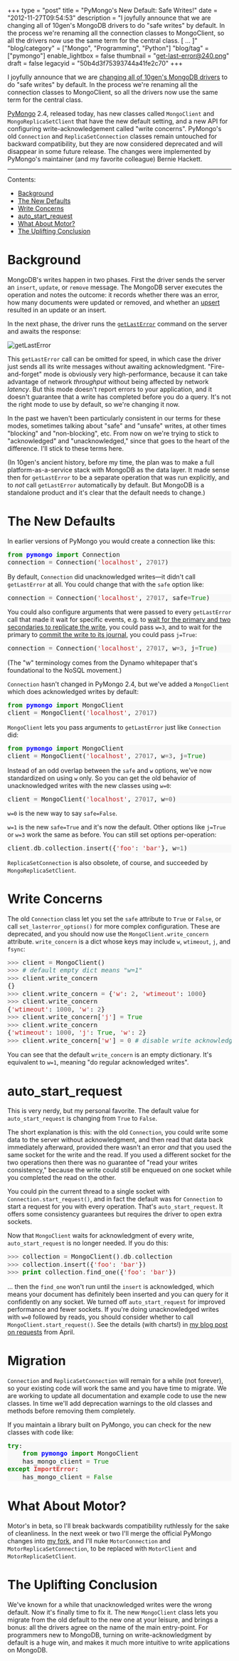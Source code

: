 +++
type = "post"
title = "PyMongo's New Default: Safe Writes!"
date = "2012-11-27T09:54:53"
description = "I joyfully announce that we are changing all of 10gen's MongoDB drivers to do \"safe writes\" by default. In the process we're renaming all the connection classes to MongoClient, so all the drivers now use the same term for the central class. [ ... ]"
"blog/category" = ["Mongo", "Programming", "Python"]
"blog/tag" = ["pymongo"]
enable_lightbox = false
thumbnail = "get-last-error@240.png"
draft = false
legacyid = "50b4d3f75393744a41fe2c70"
+++

<p>I joyfully announce that we are <a href="http://blog.mongodb.org/post/36666163412/introducing-mongoclient">changing all of 10gen's MongoDB drivers</a> to do "safe writes" by default. In the process we're renaming all the connection classes to MongoClient, so all the drivers now use the same term for the central class.</p>
<p><a href="http://pypi.python.org/pypi/pymongo/">PyMongo</a> 2.4, released today, has new classes called <code>MongoClient</code> and <code>MongoReplicaSetClient</code> that have the new default setting, and a new API for configuring write-acknowledgement called "write concerns". PyMongo's old <code>Connection</code> and <code>ReplicaSetConnection</code> classes remain untouched for backward compatibility, but they are now considered deprecated and will disappear in some future release. The changes were implemented by PyMongo's maintainer (and my favorite colleague) Bernie Hackett.</p>
<hr />
<p>Contents:</p>
<ul>
<li><a href="#background">Background</a></li>
<li><a href="#new-defaults">The New Defaults</a></li>
<li><a href="#write-concerns">Write Concerns</a></li>
<li><a href="#auto_start_request">auto_start_request</a></li>
<li><a href="#motor">What About Motor?</a></li>
<li><a href="#conclusion">The Uplifting Conclusion</a></li>
</ul>
<h1 id="background"><a id="background"></a>Background</h1>
<p>MongoDB's writes happen in two phases. First the driver sends the server an <code>insert</code>, <code>update</code>, or <code>remove</code> message. The MongoDB server executes the operation and notes the outcome: it records whether there was an error, how many documents were updated or removed, and whether an <a href="http://www.mongodb.org/display/DOCS/Updating#Updating-%7B%7Bupserts%7D%7D">upsert</a> resulted in an update or an insert.</p>
<p>In the next phase, the driver runs the <a href="http://docs.mongodb.org/manual/applications/replication/#replica-set-write-concern"><code>getLastError</code></a> command on the server and awaits the response:</p>
<p><img style="display:block; margin-left:auto; margin-right:auto;" src="get-last-error.png" alt="getLastError" title="get_last_error.png" border="0"   /></p>
<p>This <code>getLastError</code> call can be omitted for speed, in which case the driver just sends all its write messages without awaiting acknowledgment. "Fire-and-forget" mode is obviously very high-performance, because it can take advantage of network <em>throughput</em> without being affected by network <em>latency</em>. But this mode doesn't report errors to your application, and it doesn't guarantee that a write has completed before you do a query. It's not the right mode to use by default, so we're changing it now.</p>
<p>In the past we haven't been particularly consistent in our terms for these modes, sometimes talking about "safe" and "unsafe" writes, at other times "blocking" and "non-blocking", etc. From now on we're trying to stick to "acknowledged" and "unacknowledged," since that goes to the heart of the difference. I'll stick to these terms here.</p>
<p>(In 10gen's ancient history, before my time, the plan was to make a full platform-as-a-service stack with MongoDB as the data layer. It made sense then for <code>getLastError</code> to be a separate operation that was run explicitly, and to <em>not</em> call <code>getLastError</code> automatically by default. But MongoDB is a standalone product and it's clear that the default needs to change.)</p>
<h1 id="the-new-defaults"><a id="new-defaults"></a>The New Defaults</h1>
<p>In earlier versions of PyMongo you would create a connection like this:</p>
<div class="codehilite" style="background: #f8f8f8"><pre style="line-height: 125%"><span style="color: #008000; font-weight: bold">from</span> <span style="color: #0000FF; font-weight: bold">pymongo</span> <span style="color: #008000; font-weight: bold">import</span> Connection
connection <span style="color: #666666">=</span> Connection(<span style="color: #BA2121">&#39;localhost&#39;</span>, <span style="color: #666666">27017</span>)
</pre></div>


<p>By default, <code>Connection</code> did unacknowledged writes&mdash;it didn't call <code>getLastError</code> at all. You could change that with the <code>safe</code> option like:</p>
<div class="codehilite" style="background: #f8f8f8"><pre style="line-height: 125%">connection <span style="color: #666666">=</span> Connection(<span style="color: #BA2121">&#39;localhost&#39;</span>, <span style="color: #666666">27017</span>, safe<span style="color: #666666">=</span><span style="color: #008000">True</span>)
</pre></div>


<p>You could also configure arguments that were passed to every <code>getLastError</code> call that made it wait for specific events, e.g. to <a href="http://docs.mongodb.org/manual/applications/replication/#replica-set-write-concern">wait for the primary and two secondaries to replicate the write</a>, you could pass <code>w=3</code>, and to wait for the primary to <a href="http://www.mongodb.org/display/DOCS/Journaling#Journaling-CommitAcknowledgement">commit the write to its journal</a>, you could pass <code>j=True</code>:</p>
<div class="codehilite" style="background: #f8f8f8"><pre style="line-height: 125%">connection <span style="color: #666666">=</span> Connection(<span style="color: #BA2121">&#39;localhost&#39;</span>, <span style="color: #666666">27017</span>, w<span style="color: #666666">=3</span>, j<span style="color: #666666">=</span><span style="color: #008000">True</span>)
</pre></div>


<p>(The "w" terminology comes from the Dynamo whitepaper that's foundational to the NoSQL movement.)</p>
<p><code>Connection</code> hasn't changed in PyMongo 2.4, but we've added a <code>MongoClient</code> which does acknowledged writes by default:</p>
<div class="codehilite" style="background: #f8f8f8"><pre style="line-height: 125%"><span style="color: #008000; font-weight: bold">from</span> <span style="color: #0000FF; font-weight: bold">pymongo</span> <span style="color: #008000; font-weight: bold">import</span> MongoClient
client <span style="color: #666666">=</span> MongoClient(<span style="color: #BA2121">&#39;localhost&#39;</span>, <span style="color: #666666">27017</span>)
</pre></div>


<p><code>MongoClient</code> lets you pass arguments to <code>getLastError</code> just like <code>Connection</code> did:</p>
<div class="codehilite" style="background: #f8f8f8"><pre style="line-height: 125%"><span style="color: #008000; font-weight: bold">from</span> <span style="color: #0000FF; font-weight: bold">pymongo</span> <span style="color: #008000; font-weight: bold">import</span> MongoClient
client <span style="color: #666666">=</span> MongoClient(<span style="color: #BA2121">&#39;localhost&#39;</span>, <span style="color: #666666">27017</span>, w<span style="color: #666666">=3</span>, j<span style="color: #666666">=</span><span style="color: #008000">True</span>)
</pre></div>


<p>Instead of an odd overlap between the <code>safe</code> and <code>w</code> options, we've now standardized on using <code>w</code> only. So you can get the old behavior of unacknowledged writes with the new classes using <code>w=0</code>:</p>
<div class="codehilite" style="background: #f8f8f8"><pre style="line-height: 125%">client <span style="color: #666666">=</span> MongoClient(<span style="color: #BA2121">&#39;localhost&#39;</span>, <span style="color: #666666">27017</span>, w<span style="color: #666666">=0</span>)
</pre></div>


<p><code>w=0</code> is the new way to say <code>safe=False</code>.</p>
<p><code>w=1</code> is the new <code>safe=True</code> and it's now the default. Other options like <code>j=True</code> or <code>w=3</code> work the same as before. You can still set options per-operation:</p>
<div class="codehilite" style="background: #f8f8f8"><pre style="line-height: 125%">client<span style="color: #666666">.</span>db<span style="color: #666666">.</span>collection<span style="color: #666666">.</span>insert({<span style="color: #BA2121">&#39;foo&#39;</span>: <span style="color: #BA2121">&#39;bar&#39;</span>}, w<span style="color: #666666">=1</span>)
</pre></div>


<p><code>ReplicaSetConnection</code> is also obsolete, of course, and succeeded by <code>MongoReplicaSetClient</code>.</p>
<h1 id="write-concerns"><a id="write-concerns"></a>Write Concerns</h1>
<p>The old <code>Connection</code> class let you set the <code>safe</code> attribute to <code>True</code> or <code>False</code>, or call <code>set_lasterror_options()</code> for more complex configuration. These are deprecated, and you should now use the <code>MongoClient.write_concern</code> attribute. <code>write_concern</code> is a dict whose keys may include <code>w</code>, <code>wtimeout</code>, <code>j</code>, and <code>fsync</code>:</p>
<div class="codehilite" style="background: #f8f8f8"><pre style="line-height: 125%"><span style="color: #666666">&gt;&gt;&gt;</span> client <span style="color: #666666">=</span> MongoClient()
<span style="color: #666666">&gt;&gt;&gt;</span> <span style="color: #408080; font-style: italic"># default empty dict means &quot;w=1&quot;</span>
<span style="color: #666666">&gt;&gt;&gt;</span> client<span style="color: #666666">.</span>write_concern
{}
<span style="color: #666666">&gt;&gt;&gt;</span> client<span style="color: #666666">.</span>write_concern <span style="color: #666666">=</span> {<span style="color: #BA2121">&#39;w&#39;</span>: <span style="color: #666666">2</span>, <span style="color: #BA2121">&#39;wtimeout&#39;</span>: <span style="color: #666666">1000</span>}
<span style="color: #666666">&gt;&gt;&gt;</span> client<span style="color: #666666">.</span>write_concern
{<span style="color: #BA2121">&#39;wtimeout&#39;</span>: <span style="color: #666666">1000</span>, <span style="color: #BA2121">&#39;w&#39;</span>: <span style="color: #666666">2</span>}
<span style="color: #666666">&gt;&gt;&gt;</span> client<span style="color: #666666">.</span>write_concern[<span style="color: #BA2121">&#39;j&#39;</span>] <span style="color: #666666">=</span> <span style="color: #008000">True</span>
<span style="color: #666666">&gt;&gt;&gt;</span> client<span style="color: #666666">.</span>write_concern
{<span style="color: #BA2121">&#39;wtimeout&#39;</span>: <span style="color: #666666">1000</span>, <span style="color: #BA2121">&#39;j&#39;</span>: <span style="color: #008000">True</span>, <span style="color: #BA2121">&#39;w&#39;</span>: <span style="color: #666666">2</span>}
<span style="color: #666666">&gt;&gt;&gt;</span> client<span style="color: #666666">.</span>write_concern[<span style="color: #BA2121">&#39;w&#39;</span>] <span style="color: #666666">=</span> <span style="color: #666666">0</span> <span style="color: #408080; font-style: italic"># disable write acknowledgement</span>
</pre></div>


<p>You can see that the default <code>write_concern</code> is an empty dictionary. It's equivalent to <code>w=1</code>, meaning "do regular acknowledged writes".</p>
<h1 id="auto95start95request"><a id="auto_start_request"></a>auto_start_request</h1>
<p>This is very nerdy, but my personal favorite. The default value for <code>auto_start_request</code> is changing from <code>True</code> to <code>False</code>.</p>
<p>The short explanation is this: with the old <code>Connection</code>, you could write some data to the server without acknowledgment, and then read that data back immediately afterward, provided there wasn't an error <em>and</em> that you used the same socket for the write and the read. If you used a different socket for the two operations then there was no guarantee of "read your writes consistency," because the write could still be enqueued on one socket while you completed the read on the other.</p>
<p>You could pin the current thread to a single socket with <code>Connection.start_request()</code>, and in fact the default was for <code>Connection</code> to start a request for you with every operation. That's <code>auto_start_request</code>. It offers some consistency guarantees but requires the driver to open extra sockets.</p>
<p>Now that <code>MongoClient</code> waits for acknowledgment of every write, <code>auto_start_request</code> is no longer needed. If you do this:</p>
<div class="codehilite" style="background: #f8f8f8"><pre style="line-height: 125%"><span style="color: #666666">&gt;&gt;&gt;</span> collection <span style="color: #666666">=</span> MongoClient()<span style="color: #666666">.</span>db<span style="color: #666666">.</span>collection
<span style="color: #666666">&gt;&gt;&gt;</span> collection<span style="color: #666666">.</span>insert({<span style="color: #BA2121">&#39;foo&#39;</span>: <span style="color: #BA2121">&#39;bar&#39;</span>})
<span style="color: #666666">&gt;&gt;&gt;</span> <span style="color: #008000; font-weight: bold">print</span> collection<span style="color: #666666">.</span>find_one({<span style="color: #BA2121">&#39;foo&#39;</span>: <span style="color: #BA2121">&#39;bar&#39;</span>})
</pre></div>


<p>... then the <code>find_one</code> won't run until the <code>insert</code> is acknowledged, which means your document has definitely been inserted and you can query for it confidently on any socket. We turned off <code>auto_start_request</code> for improved performance and fewer sockets. If you're doing unacknowledged writes with <code>w=0</code> followed by reads, you should consider whether to call <code>MongoClient.start_request()</code>. See the details (with charts!) in <a href="/blog/requests-in-python-and-mongodb/">my blog post on requests</a> from April.</p>
<h1 id="migration"><a id="migration"></a>Migration</h1>
<p><code>Connection</code> and <code>ReplicaSetConnection</code> will remain for a while (not forever), so your existing code will work the same and you have time to migrate. We are working to update all documentation and example code to use the new classes. In time we'll add deprecation warnings to the old classes and methods before removing them completely.</p>
<p>If you maintain a library built on PyMongo, you can check for the new classes with code like:</p>
<div class="codehilite" style="background: #f8f8f8"><pre style="line-height: 125%"><span style="color: #008000; font-weight: bold">try</span>:
    <span style="color: #008000; font-weight: bold">from</span> <span style="color: #0000FF; font-weight: bold">pymongo</span> <span style="color: #008000; font-weight: bold">import</span> MongoClient
    has_mongo_client <span style="color: #666666">=</span> <span style="color: #008000">True</span>
<span style="color: #008000; font-weight: bold">except</span> <span style="color: #D2413A; font-weight: bold">ImportError</span>:
    has_mongo_client <span style="color: #666666">=</span> <span style="color: #008000">False</span>
</pre></div>


<h1 id="what-about-motor"><a id="motor"></a>What About Motor?</h1>
<p>Motor's in beta, so I'll break backwards compatibility ruthlessly for the sake of cleanliness. In the next week or two I'll merge the official PyMongo changes into <a href="https://github.com/ajdavis/mongo-python-driver/tree/motor/">my fork</a>, and I'll nuke <code>MotorConnection</code> and <code>MotorReplicaSetConnection</code>, to be replaced with <code>MotorClient</code> and <code>MotorReplicaSetClient</code>.</p>
<h1 id="the-uplifting-conclusion"><a id="conclusion"></a>The Uplifting Conclusion</h1>
<p>We've known for a while that unacknowledged writes were the wrong default. Now it's finally time to fix it. The new <code>MongoClient</code> class lets you migrate from the old default to the new one at your leisure, and brings a bonus: all the drivers agree on the name of the main entry-point. For programmers new to MongoDB, turning on write-acknowledgment by default is a huge win, and makes it much more intuitive to write applications on MongoDB.</p>
    